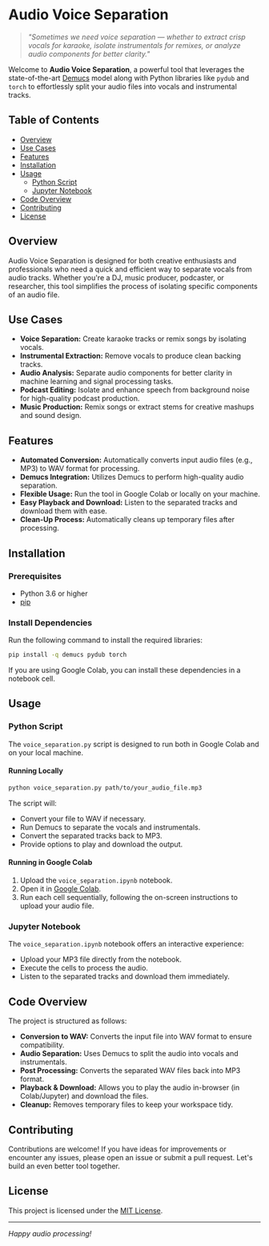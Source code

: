 
# Audio Voice Separation

> *"Sometimes we need voice separation — whether to extract crisp vocals for karaoke, isolate instrumentals for remixes, or analyze audio components for better clarity."*

Welcome to **Audio Voice Separation**, a powerful tool that leverages the state-of-the-art [Demucs](https://github.com/facebookresearch/demucs) model along with Python libraries like `pydub` and `torch` to effortlessly split your audio files into vocals and instrumental tracks.

## Table of Contents

- [Overview](#overview)
- [Use Cases](#use-cases)
- [Features](#features)
- [Installation](#installation)
- [Usage](#usage)
  - [Python Script](#python-script)
  - [Jupyter Notebook](#jupyter-notebook)
- [Code Overview](#code-overview)
- [Contributing](#contributing)
- [License](#license)

## Overview

Audio Voice Separation is designed for both creative enthusiasts and professionals who need a quick and efficient way to separate vocals from audio tracks. Whether you're a DJ, music producer, podcaster, or researcher, this tool simplifies the process of isolating specific components of an audio file.

## Use Cases

- **Voice Separation:** Create karaoke tracks or remix songs by isolating vocals.
- **Instrumental Extraction:** Remove vocals to produce clean backing tracks.
- **Audio Analysis:** Separate audio components for better clarity in machine learning and signal processing tasks.
- **Podcast Editing:** Isolate and enhance speech from background noise for high-quality podcast production.
- **Music Production:** Remix songs or extract stems for creative mashups and sound design.

## Features

- **Automated Conversion:** Automatically converts input audio files (e.g., MP3) to WAV format for processing.
- **Demucs Integration:** Utilizes Demucs to perform high-quality audio separation.
- **Flexible Usage:** Run the tool in Google Colab or locally on your machine.
- **Easy Playback and Download:** Listen to the separated tracks and download them with ease.
- **Clean-Up Process:** Automatically cleans up temporary files after processing.

## Installation

### Prerequisites

- Python 3.6 or higher
- [pip](https://pip.pypa.io/en/stable/installation/)

### Install Dependencies

Run the following command to install the required libraries:

```bash
pip install -q demucs pydub torch
```

If you are using Google Colab, you can install these dependencies in a notebook cell.

## Usage

### Python Script

The `voice_separation.py` script is designed to run both in Google Colab and on your local machine.

#### Running Locally

```bash
python voice_separation.py path/to/your_audio_file.mp3
```

The script will:
- Convert your file to WAV if necessary.
- Run Demucs to separate the vocals and instrumentals.
- Convert the separated tracks back to MP3.
- Provide options to play and download the output.

#### Running in Google Colab

1. Upload the `voice_separation.ipynb` notebook.
2. Open it in [Google Colab](https://colab.research.google.com).
3. Run each cell sequentially, following the on-screen instructions to upload your audio file.

### Jupyter Notebook

The `voice_separation.ipynb` notebook offers an interactive experience:
- Upload your MP3 file directly from the notebook.
- Execute the cells to process the audio.
- Listen to the separated tracks and download them immediately.

## Code Overview

The project is structured as follows:

- **Conversion to WAV:** Converts the input file into WAV format to ensure compatibility.
- **Audio Separation:** Uses Demucs to split the audio into vocals and instrumentals.
- **Post Processing:** Converts the separated WAV files back into MP3 format.
- **Playback & Download:** Allows you to play the audio in-browser (in Colab/Jupyter) and download the files.
- **Cleanup:** Removes temporary files to keep your workspace tidy.

## Contributing

Contributions are welcome! If you have ideas for improvements or encounter any issues, please open an issue or submit a pull request. Let's build an even better tool together.

## License

This project is licensed under the [MIT License](LICENSE).

---

*Happy audio processing!*
